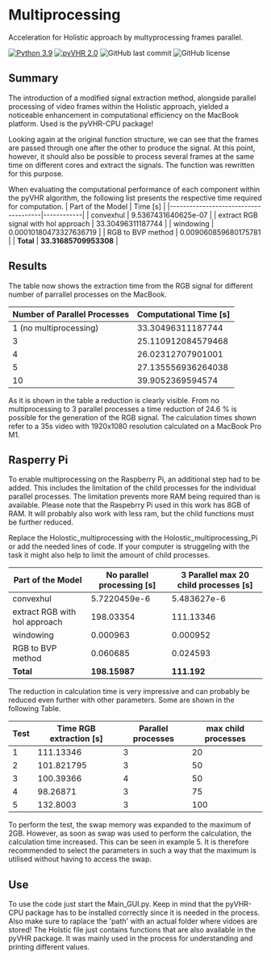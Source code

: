 
# Multiprocessing
Acceleration for Holistic approach by multyprocessing frames parallel.

[![Python 3.9](https://img.shields.io/badge/python-3.9-blue.svg)](https://www.python.org/downloads/release/python-390/)
[![pyVHR 2.0](https://img.shields.io/badge/pyVHR-2.0-blue.svg)](https://pypi.org/project/pyVHR/)
![GitHub last commit](https://img.shields.io/github/last-commit/morijx/Raspi_cardiac_wave)
![GitHub license](https://img.shields.io/github/license/morijx/Raspi_cardiac_wave)

## Summary
The introduction of a modified signal extraction method, alongside parallel processing of video frames within the Holistic approach, yielded a noticeable enhancement in computational efficiency on the MacBook platform. Used is the pyVHR-CPU package!

Looking again at the original function structure, we can see that the frames are passed through one after the other to produce the signal. At this point, however, it should also be possible to process several frames at the same time on different cores and extract the signals. The function was rewritten for this purpose.

When evaluating the computational performance of each component within the pyVHR algorithm, the following list presents the respective time required for computation.
| Part of the Model                    |  Time [s]  |
|--------------------------------------|------------|
| convexhul                            | 9.5367431640625e-07    |
| extract RGB signal with hol approach | 33.30496311187744       |
| windowing                            | 0.00010180473327636719 |
| RGB to BVP method                    | 0.009060859680175781    |
| **Total**                            | **33.31685709953308**   |

## Results

The table now shows the extraction time from the RGB signal for different number of parrallel processes on the MacBook.

| Number of Parallel Processes | Computational Time [s] |
|------------------------------|------------------------|
| 1 (no multiprocessing)       | 33.30496311187744      |
| 3                            | 25.110912084579468     |
| 4                            | 26.02312707901001      |
| 5                            | 27.135556936264038     |
| 10                           | 39.9052369594574       |


As it is shown in the table a reduction is clearly visible. From no multiprocessing to 3 parallel processes a time reduction of 24.6 \% is possible for the generation of the RGB signal. The calculation times shown refer to a 35s video with 1920x1080 resolution calculated on a MacBook Pro M1. 

## Rasperry Pi

To enable multiprocessing on the Raspberry Pi, an additional step had to be added. This includes the limitation of the child processes for the individual parallel processes. The limitation prevents more RAM being required than is available. Please note that the Raspebrry Pi used in this work has 8GB of RAM. It will probably also work with less ram, but the child functions must be further reduced. 

Replace the Holostic_multiprocessing with the Holostic_multiprocessing_Pi or add the needed lines of code. If your computer is struggeling with the task it might also help to limit the amount of child processes. 

| Part of the Model                | No parallel processing [s]    | 3 Parallel max 20 child processes [s] |
|---------------------------------|--------------------------------|----------------------------------------|
| convexhul                       | 5.7220459e-6                   | 5.483627e-6                            |
| extract RGB with hol approach   | 198.03354                      | 111.13346                              |
| windowing                       | 0.000963                       | 0.000952                               |
| RGB to BVP method               | 0.060685                       | 0.024593                               |
| **Total**                       | **198.15987**                  | **111.192**                            |

The reduction in calculation time is very impressive and can probably be reduced even further with other parameters. Some are shown in the following Table.

| Test | Time RGB extraction [s] | Parallel processes | max child processes |
|------|--------------------------|--------------------|---------------------|
| 1    | 111.13346                | 3                  | 20                  |
| 2    | 101.821795               | 3                  | 50                  |
| 3    | 100.39366                | 4                  | 50                  |
| 4    | 98.26871                 | 3                  | 75                  |
| 5    | 132.8003                 | 3                  | 100                 |

To perform the test, the swap memory was expanded to the maximum of 2GB. However, as soon as swap was used to perform the calculation, the calculation time increased. This can be seen in example 5. It is therefore recommended to select the parameters in such a way that the maximum is utilised without having to access the swap. 

## Use

To use the code just start the Main_GUI.py. Keep in mind that the pyVHR-CPU package has to be installed correctly since it is needed in the process.
Also make sure to raplace the 'path' with an actual folder where vidoes are stored!
The Holstic file just contains functions that are also available in the pyVHR package. It was mainly used in the process for understanding and printing different values.

